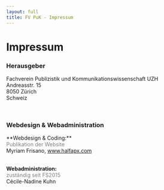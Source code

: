 ```yaml
---
layout: full
title: FV PuK - Impressum
---
```

<div class="about">
<h1>Impressum</h1>
<h3>Herausgeber</h3>
<p>Fachverein Publizistik und Kommunikationswissenschaft UZH<br>
Andreasstr. 15<br>
8050 Zürich<br>
Schweiz<br>
</p><br>

<h3>Webdesign & Webadministration</h3>
**Webdesign & Coding:**<br>
<span style="color:grey">Publikation der Website</span><br>
Myriam Frisano, <a href="http://halfapx.com/">www.halfapx.com</a><br><br>

**Webadministration:**<br>
<span style="color:grey">zuständig seit FS2015</span><br>
Cécile-Nadine Kuhn<br>
</div>